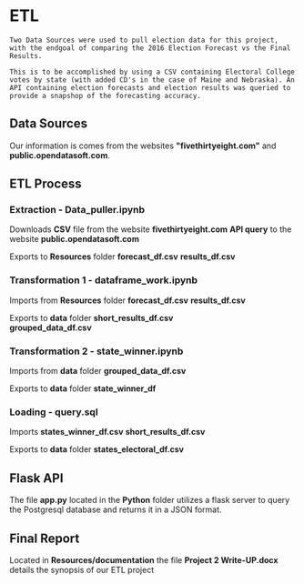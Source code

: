 # ETL 

    Two Data Sources were used to pull election data for this project, with the endgoal of comparing the 2016 Election Forecast vs the Final Results.

    This is to be accomplished by using a CSV containing Electoral College votes by state (with added CD's in the case of Maine and Nebraska). An API containing election forecasts and election results was queried to provide a snapshop of the forecasting accuracy.

    

## Data Sources

Our information is comes from the websites **"fivethirtyeight.com"** and **public.opendatasoft.com**. 


## ETL Process
### Extraction  - **Data_puller.ipynb**
        
Downloads 
        **CSV** file from the website **fivethirtyeight.com**
        **API query** to the website **public.opendatasoft.com**
        
Exports to **Resources** folder
        **forecast_df.csv**
        **results_df.csv**


### Transformation 1 - **dataframe_work.ipynb**

Imports from **Resources** folder
        **forecast_df.csv**
        **results_df.csv**

Exports to **data** folder
        **short_results_df.csv**      
        **grouped_data_df.csv**

### Transformation 2 - **state_winner.ipynb**

Imports from **data** folder
        **grouped_data_df.csv**

Exports to **data** folder
        **state_winner_df**

### Loading - **query.sql**

Imports
        **states_winner_df.csv**
        **short_results_df.csv**

Exports to **data** folder
        **states_electoral_df.csv**
    


## Flask API
The file **app.py** located in the **Python** folder utilizes a flask server to query the Postgresql database and returns it in a JSON format.

## Final Report

Located in **Resources/documentation** the file **Project 2 Write-UP.docx** details the synopsis of our ETL project
    




